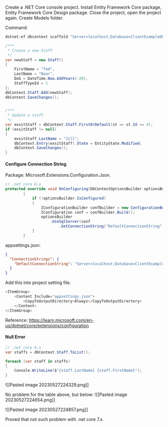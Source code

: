 Create a .NET Core console project.
Install Entity Framework Core package, Entity Framework Core Design package.
Close the project, open the project again.
Create Models folder.

Command:
```bash
dotnet-ef dbcontext scaffold "Server=localhost;Database=ClientExampleDb;Trusted_Connection=True;TrustServerCertificate=True;MultipleActiveResultSets=true" Microsoft.EntityFrameworkCore.SqlServer -o Models -f
```

```csharp
/***
 * Create a new Staff
 */
var newStaff = new Staff()
{
    FirstName = "Ted",
    LastName = "Bear",
    Dob = DateTime.Now.AddYears(-20),
    StaffTypeId = 1
};
dbContext.Staff.Add(newStaff);
dbContext.SaveChanges();


/***
 * Update a staff
 */
var exsitStaff = dbContext.Staff.FirstOrDefault(st => st.Id == 4);
if (exsitStaff != null)
{
    exsitStaff.LastName = "Jill";
    dbContext.Entry(exsitStaff).State = EntityState.Modified;
    dbContext.SaveChanges();
}
```

#### Configure Connection String
Package: Microsoft.Extensions.Configuration.Json.
```csharp
// .net core 6.x
protected override void OnConfiguring(DbContextOptionsBuilder optionsBuilder)
        {
            if (!optionsBuilder.IsConfigured)
            {
                IConfigurationBuilder confBuilder = new ConfigurationBuilder().AddJsonFile("appsettings.json");
                IConfiguration conf = confBuilder.Build();
				optionsBuilder
					.UseSqlServer(conf
						.GetConnectionString("DefaultConnectionString"));
            }
        }
```

appsettings.json:
```json
{
  "ConnectionStrings": {
    "DefaultConnectionString": "Server=localhost;Database=ClientExampleDb;Trusted_Connection=True;TrustServerCertificate=True;MultipleActiveResultSets=true"
  }
}
```

Add this into project setting file.
```csharp
<ItemGroup>
	<Content Include="appsettings.json">
		<CopyToOutputDirectory>Always</CopyToOutputDirectory>
	</Content>
</ItemGroup>
```
Reference:
https://learn.microsoft.com/en-us/dotnet/core/extensions/configuration

#### Null Error

```csharp
// .net core 6.x
var staffs = dbContext.Staff.ToList();

foreach (var staff in staffs)
{
    Console.WriteLine($"{staff.LastName} {staff.FirstName}");
}
```

![[Pasted image 20230527224329.png]]

No problem for the table above, but below:
![[Pasted image 20230527224654.png]]

![[Pasted image 20230527224857.png]]

Proved that not such problem with .net core 7.x.

